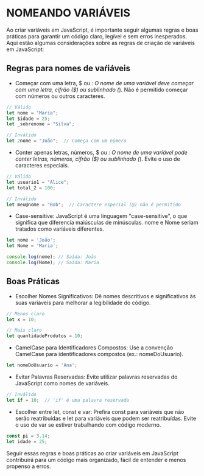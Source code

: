 # NOMEANDO VARIÁVEIS

Ao criar variáveis em JavaScript, é importante seguir algumas regras e boas práticas para garantir um código claro, legível e sem erros inesperados. Aqui estão algumas considerações sobre as regras de criação de variáveis em JavaScript:

## Regras para nomes de vaŕiáveis

- Começar com uma letra, $ ou _: O nome de uma variável deve começar com uma letra, cifrão ($) ou sublinhado (_). Não é permitido começar com números ou outros caracteres.

```js
// Válido
let nome = "Maria";
let $idade = 25;
let _sobrenome = "Silva";

// Inválido
let 2nome = "João";  // Começa com um número
```

- Conter apenas letras, números, $ ou _: O nome de uma variável pode conter letras, números, cifrão ($) ou sublinhado (_). Evite o uso de caracteres especiais.

```js
// Válido
let usuario1 = "Alice";
let total_2 = 100;

// Inválido
let meu@nome = "Bob";  // Caractere especial (@) não é permitido

```

- Case-sensitive: JavaScript é uma linguagem "case-sensitive", o que significa que diferencia maiúsculas de minúsculas. nome e Nome seriam tratados como variáveis diferentes.

```js
let nome = 'João';
let Nome = 'Maria';

console.log(nome); // Saída: João
console.log(Nome); // Saída: Maria
```

## Boas Práticas

- Escolher Nomes Significativos: Dê nomes descritivos e significativos às suas variáveis para melhorar a legibilidade do código.

```js
// Menos claro
let x = 10;

// Mais claro
let quantidadeProdutos = 10;
```

- CamelCase para Identificadores Compostos: Use a convenção CamelCase para identificadores compostos (ex.: nomeDoUsuario).

```js
let nomeDoUsuario = 'Ana';
```

- Evitar Palavras Reservadas: Evite utilizar palavras reservadas do JavaScript como nomes de variáveis.

```js
// Inválido
let if = 10;  // 'if' é uma palavra reservada

```

- Escolher entre let, const e var: Prefira const para variáveis que não serão reatribuídas e let para variáveis que podem ser reatribuídas. Evite o uso de var se estiver trabalhando com código moderno.

```js
const pi = 3.14;
let idade = 25;
```

Seguir essas regras e boas práticas ao criar variáveis em JavaScript contribuirá para um código mais organizado, fácil de entender e menos propenso a erros.
